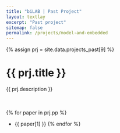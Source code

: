 ```yaml
---
title: "biLAB | Past Project"
layout: textlay
excerpt: "Past project"
sitemap: false
permalink: /projects/model-and-embedded
---
```


{% assign prj = site.data.projects_past[9] %}
# {{ prj.title }}
{{ prj.description }}  
<br><br>

{% for paper in prj.pp %}
* {{ paper[1] }}
{% endfor %}